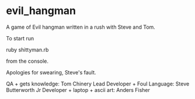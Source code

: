 evil_hangman
============

A game of Evil hangman written in a rush with Steve and Tom.

To start run 

ruby shittyman.rb  

from the console.

Apologies for swearing, Steve's fault.


QA + gets knowledge: Tom Chinery
Lead Developer + Foul Language: Steve Butterworth
Jr Developer + laptop + ascii art: Anders Fisher
